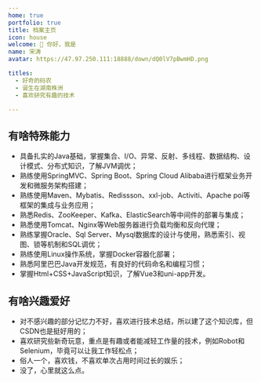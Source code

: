 ```yaml
---
home: true
portfolio: true
title: 档案主页
icon: house
welcome: 👋 你好，我是
name: 宋涛
avatar: https://47.97.250.111:18888/down/dQ0lV7pBwmHD.png

titles:
  - 好奇的码农
  - 诞生在湖南株洲
  - 喜欢研究有趣的技术

---
```


<!-- more -->

## 有啥特殊能力

- 具备扎实的Java基础，掌握集合、I/O、异常、反射、多线程、数据结构、设计模式、分布式知识，了解JVM调优；
- 熟练使用SpringMVC、Spring Boot、Spring Cloud Alibaba进行框架业务开发和微服务架构搭建；
- 熟练使用Maven、Mybatis、Redissson、xxl-job、Activiti、Apache poi等框架的集成与业务应用；
- 熟悉Redis、ZooKeeper、Kafka、ElasticSearch等中间件的部署与集成；
- 熟悉使用Tomcat、Nginx等Web服务器进行负载均衡和反向代理；
- 熟练掌握Oracle、Sql Server、Mysql数据库的设计与使用，熟悉索引、视图、锁等机制和SQL调优；
- 熟练使用Linux操作系统，掌握Docker容器化部署；
- 熟悉阿里巴巴Java开发规范，有良好的代码命名和编程习惯；
- 掌握Html+CSS+JavaScript知识，了解Vue3和uni-app开发。

## 有啥兴趣爱好

- 对不感兴趣的部分记忆力不好，喜欢进行技术总结，所以建了这个知识库，但CSDN也是挺好用的；
- 喜欢研究些新奇玩意，重点是有趣或者能减轻工作量的技术，例如Robot和Selenium，毕竟可以让我工作轻松点；
- 俗人一个，喜欢钱，不喜欢单次占用时间过长的娱乐；
- 没了，心里就这么点。
